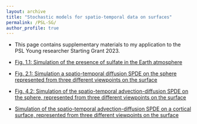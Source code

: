 ```yaml
---
layout: archive
title: "Stochastic models for spatio-temporal data on surfaces"
permalink: /PSL-SG/
author_profile: true
---
```



* This page contains supplementary materials to my application to the PSL Young researcher Starting Grant 2023.

* [Fig. 1.1: Simulation of the presence of sulfate in the Earth atmosphere](../PSL-SG/sulfate)  

* [Fig. 2.1: Simulation a spatio-temporal diffusion SPDE on the sphere represented from three different viewpoints on the surface](../PSL-SG/diff-sphere)  

* [Fig. 4.2: Simulation of the spatio-temporal advection-diffusion SPDE on the sphere, represented from three different viewpoints on the surface ](../PSL-SG/adv-diff-sphere)  

* [ Simulation of the spatio-temporal advection-diffusion SPDE on a cortical surface, represented from three different viewpoints on the surface](../PSL-SG/adv-diff-brain)  

